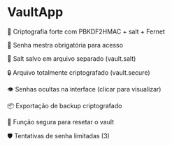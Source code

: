 # VaultApp

 🔐 Criptografia forte com PBKDF2HMAC + salt + Fernet

🔑 Senha mestra obrigatória para acesso

🧊 Salt salvo em arquivo separado (vault.salt)

🔒 Arquivo totalmente criptografado (vault.secure)

👁️ Senhas ocultas na interface (clicar para visualizar)

📦 Exportação de backup criptografado

🚨 Função segura para resetar o vault

🛡️ Tentativas de senha limitadas (3)
